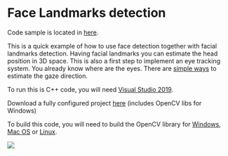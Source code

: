 # Face Landmarks detection

Code sample is located in [here](../../cv/logi-cv-toolbox/FacialLandmarkDetection).

This is a quick example of how to use face detection together with facial landmarks detection. Having facial landmarks you can estimate the head position in 3D space. This is also a first step to implement an eye tracking system. You already know where are the eyes. There are [simple ways](https://pysource.com/2019/01/14/eye-gaze-detection-1-gaze-controlled-keyboard-with-python-and-opencv-p-3/) to estimate the gaze direction.

To run this is C++ code, you will need [Visual Studio 2019](https://visualstudio.microsoft.com/downloads/). 

Download a fully configured project [here](https://drive.google.com/open?id=19g7JIRUkZHT6Z7VjYERksPHmYNLx3rpF) (includes OpenCV libs for Windows)

To build this code, you will need to build the OpenCV library for [Windows](https://www.learnopencv.com/install-opencv-3-4-4-on-windows/), [Mac OS](https://www.learnopencv.com/install-opencv-3-4-4-on-macos/) or [Linux](https://www.learnopencv.com/install-opencv-3-4-4-on-ubuntu-18-04/).

![](faceLandmarks.gif)

